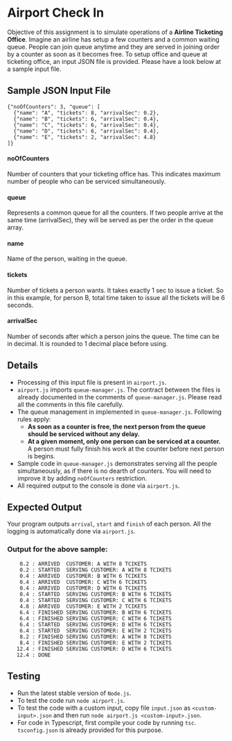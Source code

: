 # Airport Check In

Objective of this assignment is to simulate operations of a __Airline Ticketing Office__. Imagine an airline has setup a few counters and a common waiting queue. People can join queue anytime and they are served in joining order by a counter as soon as it becomes free. To setup office and queue at ticketing office, an input JSON file is provided. Please have a look below at a sample input file.

## Sample JSON Input File
```
{"noOfCounters": 3, "queue": [
  {"name": "A", "tickets": 8, "arrivalSec": 0.2},
  {"name": "B", "tickets": 6, "arrivalSec": 0.4},
  {"name": "C", "tickets": 6, "arrivalSec": 0.4},
  {"name": "D", "tickets": 6, "arrivalSec": 0.4},
  {"name": "E", "tickets": 2, "arrivalSec": 4.8}
]}
```

#### noOfCounters
Number of counters that your ticketing office has. This indicates maximum number of people who can be serviced simultaneously.

#### queue
Represents a common queue for all the counters. If two people arrive at the same time (arrivalSec), they will be served as per the order in the queue array.

#### name
Name of the person, waiting in the queue.

#### tickets
Number of tickets a person wants. It takes exactly 1 sec to issue a ticket. So in this example, for person B, total time taken to issue all the tickets will be 6 seconds.

#### arrivalSec
Number of seconds after which a person joins the queue. The time can be in decimal. It is rounded to 1 decimal place before using.

## Details
- Processing of this input file is present in `airport.js`.
- `airport.js` imports `queue-manager.js`. The contract between the files is already documented in the comments of `queue-manager.js`. Please read all the comments in this file carefully.
- The queue management in implemented in `queue-manager.js`. Following rules apply:
    - **As soon as a counter is free, the next person from the queue should be serviced without any delay.**
    - **At a given moment, only one person can be serviced at a counter.** A person must fully finish his work at the counter before next person is begins.
- Sample code in `queue-manager.js` demonstrates serving all the people simultaneously, as if there is no dearth of counters. You will need to improve it by adding `noOfCounters` restriction.
- All required output to the console is done via `airport.js`.

## Expected Output
Your program outputs `arrival`, `start` and `finish` of each person. All the logging is automatically done via `airport.js`. 

### Output for the above sample:
```
    0.2 : ARRIVED  CUSTOMER: A WITH 8 TCIKETS
    0.2 : STARTED  SERVING CUSTOMER: A WITH 8 TCIKETS
    0.4 : ARRIVED  CUSTOMER: B WITH 6 TCIKETS
    0.4 : ARRIVED  CUSTOMER: C WITH 6 TCIKETS
    0.4 : ARRIVED  CUSTOMER: D WITH 6 TCIKETS
    0.4 : STARTED  SERVING CUSTOMER: B WITH 6 TCIKETS
    0.4 : STARTED  SERVING CUSTOMER: C WITH 6 TCIKETS
    4.8 : ARRIVED  CUSTOMER: E WITH 2 TCIKETS
    6.4 : FINISHED SERVING CUSTOMER: B WITH 6 TCIKETS
    6.4 : FINISHED SERVING CUSTOMER: C WITH 6 TCIKETS
    6.4 : STARTED  SERVING CUSTOMER: D WITH 6 TCIKETS
    6.4 : STARTED  SERVING CUSTOMER: E WITH 2 TCIKETS
    8.2 : FINISHED SERVING CUSTOMER: A WITH 8 TCIKETS
    8.4 : FINISHED SERVING CUSTOMER: E WITH 2 TCIKETS
   12.4 : FINISHED SERVING CUSTOMER: D WITH 6 TCIKETS
   12.4 : DONE

```

## Testing
- Run the latest stable version of `Node.js`.
- To test the code run `node airport.js`.
- To test the code with a custom input, copy file `input.json` as `<custom-input>.json` and then run `node airport.js <custom-input>.json`.
- For code in Typescript, first compile your code by running `tsc`. `tsconfig.json` is already provided for this purpose.
